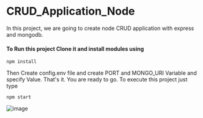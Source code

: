 # CRUD_Application_Node
In this project, we are going to create node CRUD application with express and mongodb.

#### To Run this project Clone it and install modules using
```
npm install
```

Then Create config.env file and create PORT and MONGO_URI Variable and specify Value.
That's it. You are ready to go. To execute this project just type
```
npm start
```


![image](https://user-images.githubusercontent.com/79974839/166133855-2ab80133-76b7-435a-b221-d746cd3a55e2.png)

